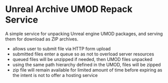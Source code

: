 # Unreal Archive UMOD Repack Service

A simple service for unpacking Unreal engine UMOD packages, and serving them 
for download as ZIP archives. 

- allows user to submit file via HTTP form upload
- submitted files enter a queue so as not to overload server resources
- queued files will be unzipped if needed, then UMOD files unpacked
- using the same path hierarchy defined in the UMOD, files will be zipped
- zip file will remain available for limited amount of time before expiring as
  the intent is not to offer a hosting service
